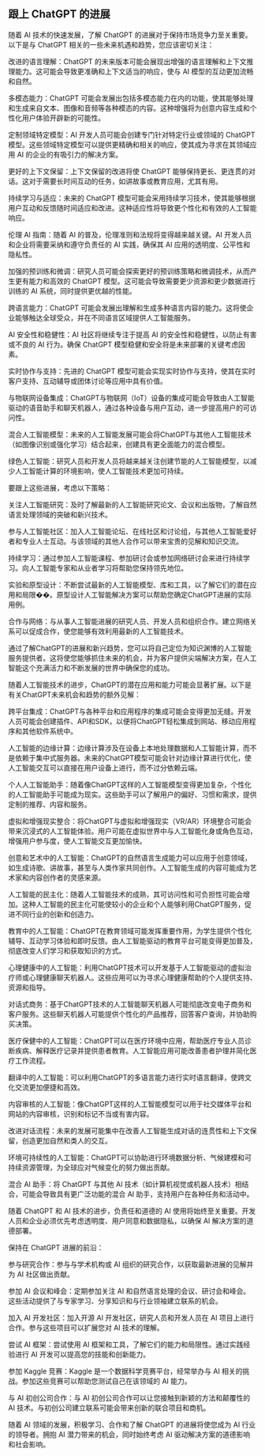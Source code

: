 ## 跟上 ChatGPT 的进展

随着 AI 技术的快速发展，了解 ChatGPT 的进展对于保持市场竞争力至关重要。以下是与 ChatGPT 相关的一些未来机遇和趋势，您应该密切关注：

改进的语言理解：ChatGPT 的未来版本可能会展现出增强的语言理解和上下文推理能力。这可能会导致更准确和上下文适当的响应，使与 AI 模型的互动更加流畅和自然。

多模态能力：ChatGPT 可能会发展出包括多模态能力在内的功能，使其能够处理和生成来自文本、图像和音频等各种模态的内容。这种增强将为创意内容生成和个性化用户体验开辟新的可能性。

定制领域特定模型：AI 开发人员可能会创建专门针对特定行业或领域的 ChatGPT 模型。这些领域特定模型可以提供更精确和相关的响应，使其成为寻求在其领域应用 AI 的企业的有吸引力的解决方案。

更好的上下文保留：上下文保留的改进将使 ChatGPT 能够保持更长、更连贯的对话。这对于需要长时间互动的任务，如讲故事或教育应用，尤其有用。

持续学习与适应：未来的 ChatGPT 模型可能会采用持续学习技术，使其能够根据用户互动和反馈随时间适应和改进。这种适应性将导致更个性化和有效的人工智能响应。

伦理 AI 指南：随着 AI 的普及，伦理准则和法规将变得越来越关键。AI 开发人员和企业将需要采纳和遵守负责任的 AI 实践，确保其 AI 应用的透明度、公平性和隐私性。

加强的预训练和微调：研究人员可能会探索更好的预训练策略和微调技术，从而产生更有能力和高效的 ChatGPT 模型。这可能会导致需要更少资源和更少数据进行训练的 AI 系统，同时提供更优越的性能。

跨语言能力：ChatGPT 可能会发展出理解和生成多种语言内容的能力。这将使企业能够触达全球受众，并在不同语言区域提供人工智能服务。

AI 安全性和稳健性：AI 社区将继续专注于提高 AI 的安全性和稳健性，以防止有害或不良的 AI 行为。确保 ChatGPT 模型稳健和安全将是未来部署的关键考虑因素。

实时协作与支持：先进的 ChatGPT 模型可能会实现实时协作与支持，使其在实时客户支持、互动辅导或团体讨论等应用中具有价值。

与物联网设备集成：ChatGPT与物联网（IoT）设备的集成可能会导致由人工智能驱动的语音助手和聊天机器人，通过各种设备与用户互动，进一步提高用户的可访问性。

混合人工智能模型：未来的人工智能发展可能会将ChatGPT与其他人工智能技术（如图像识别或强化学习）结合起来，创建具有更全面能力的混合模型。

绿色人工智能：研究人员和开发人员将越来越关注创建节能的人工智能模型，以减少人工智能计算的环境影响，使人工智能技术更加可持续。

要跟上这些进展，考虑以下策略：

关注人工智能研究：及时了解最新的人工智能研究论文、会议和出版物，了解自然语言处理领域的突破和新兴技术。

参与人工智能社区：加入人工智能论坛、在线社区和讨论组，与其他人工智能爱好者和专业人士互动。与该领域的其他人合作可以带来宝贵的见解和知识交流。

持续学习：通过参加人工智能课程、参加研讨会或参加网络研讨会来进行持续学习。向人工智能专家和从业者学习将帮助您保持领先地位。

实验和原型设计：不断尝试最新的人工智能模型、库和工具，以了解它们的潜在应用和局限��。原型设计人工智能解决方案可以帮助您确定ChatGPT进展的实际用例。

合作与网络：与从事人工智能进展的研究人员、开发人员和组织合作。建立网络关系可以促成合作，使您能够有效利用最新的人工智能技术。

通过了解ChatGPT的进展和新兴趋势，您可以将自己定位为知识渊博的人工智能服务提供者。这将使您能够抓住未来的机会，并为客户提供尖端解决方案，在人工智能这个充满活力和不断发展的世界中确保您的成功。

随着人工智能技术的进步，ChatGPT的潜在应用和能力可能会显著扩展。以下是有关ChatGPT未来机会和趋势的额外见解：

跨平台集成：ChatGPT与各种平台和应用程序的集成可能会变得更加无缝。开发人员可能会创建插件、API和SDK，以便将ChatGPT轻松集成到网站、移动应用程序和其他软件系统中。

人工智能的边缘计算：边缘计算涉及在设备上本地处理数据和人工智能计算，而不是依赖于集中式服务器。未来的ChatGPT模型可能会针对边缘计算进行优化，使人工智能交互可以直接在用户设备上进行，而不过分依赖云端。

个人人工智能助手：随着像ChatGPT这样的人工智能模型变得更加复杂，个性化的人工智能助手可能成为现实。这些助手可以了解用户的偏好、习惯和需求，提供定制的推荐、内容和服务。

虚拟和增强现实整合：将ChatGPT与虚拟和增强现实（VR/AR）环境整合可能会带来沉浸式的人工智能体验。用户可能在虚拟世界中与人工智能化身或角色互动，增强用户参与度，使人工智能交互更加愉快。

创意和艺术中的人工智能：ChatGPT的自然语言生成能力可以应用于创意领域，如生成诗歌、讲故事，甚至与人类作家共同创作。人工智能生成的内容可能成为艺术家和内容创作者的灵感来源。

人工智能的民主化：随着人工智能技术的成熟，其可访问性和可负担性可能会增加。这种人工智能的民主化可能使较小的企业和个人能够利用ChatGPT服务，促进不同行业的创新和创造力。

教育中的人工智能：ChatGPT在教育领域可能发挥重要作用，为学生提供个性化辅导、互动学习体验和即时反馈。由人工智能驱动的教育平台可能变得更加普及，彻底改变人们学习和获取知识的方式。

心理健康中的人工智能：利用ChatGPT技术可以开发基于人工智能驱动的虚拟治疗师或心理健康聊天机器人。这些应用可以为寻求心理健康帮助的个人提供支持、资源和指导。

对话式商务：基于ChatGPT技术的人工智能聊天机器人可能彻底改变电子商务和客户服务。这些聊天机器人可能提供个性化的产品推荐，回答客户查询，并协助购买决策。

医疗保健中的人工智能：ChatGPT可以在医疗环境中应用，帮助医疗专业人员诊断疾病、解释医疗记录并提供患者教育。人工智能应用可能改善患者护理并简化医疗工作流程。

翻译中的人工智能：可以利用ChatGPT的多语言能力进行实时语言翻译，使跨文化交流更加便捷和高效。

内容审核的人工智能：像ChatGPT这样的人工智能模型可以用于社交媒体平台和网站的内容审核，识别和标记不当或有害内容。

改进对话流程：未来的发展可能集中在改善人工智能生成对话的连贯性和上下文保留，创造更加自然和类人的交互。

环境可持续性的人工智能：ChatGPT可以协助进行环境数据分析、气候建模和可持续资源管理，为全球应对气候变化的努力做出贡献。

混合 AI 助手：将 ChatGPT 与其他 AI 技术（如计算机视觉或机器人技术）相结合，可能会导致具有更广泛功能的混合 AI 助手，支持用户在各种任务和活动中。

随着 ChatGPT 和 AI 技术的进步，负责任和道德的 AI 使用将始终至关重要。开发人员和企业必须优先考虑透明度、用户同意和数据隐私，以确保 AI 解决方案的道德部署。

保持在 ChatGPT 进展的前沿：

参与研究合作：参与与学术机构或 AI 组织的研究合作，以获取最新进展的见解并为 AI 社区做出贡献。

参加 AI 会议和峰会：定期参加关注 AI 和自然语言处理的会议、研讨会和峰会。这些活动提供了与专家学习、分享知识和与行业领袖建立联系的机会。

加入 AI 开发社区：加入开源 AI 开发社区，研究人员和开发人员在 AI 项目上进行合作。参与这些项目可以扩展您对 AI 技术的理解。

尝试 AI 框架：尝试使用 AI 框架和工具，了解它们的能力和局限性。通过实践经验进行 AI 开发可以提高您的技能和创新能力。

参加 Kaggle 竞赛：Kaggle 是一个数据科学竞赛平台，经常举办与 AI 相关的挑战。参加这些竞赛可以帮助您测试自己在该领域的 AI 能力。

与 AI 初创公司合作：与 AI 初创公司合作可以让您接触到新颖的方法和颠覆性的 AI 技术。与初创公司建立联系可能会带来创新的联合项目和商机。

随着 AI 领域的发展，积极学习、合作和了解 ChatGPT 的进展将使您成为 AI 行业的领导者。拥抱 AI 潜力带来的机会，同时始终考虑 AI 驱动解决方案的道德影响和社会影响。
